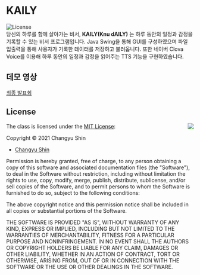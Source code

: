 # KAILY
![License](https://img.shields.io/badge/Licence-MIT-blue.svg)<br>
당신의 하루를 함께 살아가는 비서, **KAILY(Knu dAILY)** 는 하루 동안의 일정과 감정을 기록할 수 있는 비서 프로그램입니다. Java Swing을 통해 GUI를 구성하였으며 파일 입출력을 통해 사용자가 기록한 데이터를 저장하고 불러옵니다. 또한 네이버 Clova Voice를 이용해 하루 동안의 일정과 감정을 읽어주는 TTS 기능을 구현하였습니다.

## 데모 영상
[최종 발표회](https://www.youtube.com/watch?v=peIZkN5qg24)

## License
<img align="right" src="http://opensource.org/trademarks/opensource/OSI-Approved-License-100x137.png">

The class is licensed under the [MIT License](http://opensource.org/licenses/MIT):

Copyright &copy; 2021 Changyu Shin

* [Changyu Shin](http://github.com/scv1702)

Permission is hereby granted, free of charge, to any person obtaining a copy of this software and associated documentation files (the "Software"), to deal in the Software without restriction, including without limitation the rights to use, copy, modify, merge, publish, distribute, sublicense, and/or sell copies of the Software, and to permit persons to whom the Software is furnished to do so, subject to the following conditions:

The above copyright notice and this permission notice shall be included in all copies or substantial portions of the Software.

THE SOFTWARE IS PROVIDED "AS IS", WITHOUT WARRANTY OF ANY KIND, EXPRESS OR IMPLIED, INCLUDING BUT NOT LIMITED TO THE WARRANTIES OF MERCHANTABILITY, FITNESS FOR A PARTICULAR PURPOSE AND NONINFRINGEMENT. IN NO EVENT SHALL THE AUTHORS OR COPYRIGHT HOLDERS BE LIABLE FOR ANY CLAIM, DAMAGES OR OTHER LIABILITY, WHETHER IN AN ACTION OF CONTRACT, TORT OR OTHERWISE, ARISING FROM, OUT OF OR IN CONNECTION WITH THE SOFTWARE OR THE USE OR OTHER DEALINGS IN THE SOFTWARE.
